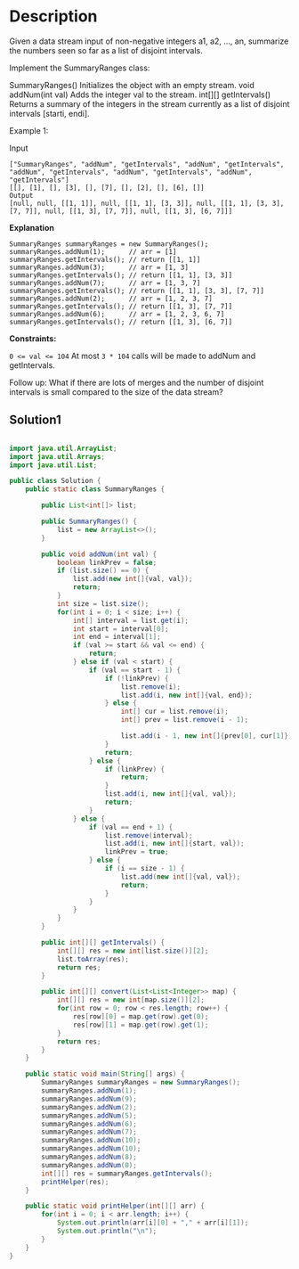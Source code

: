 
# Description
Given a data stream input of non-negative integers a1, a2, ..., an, summarize the numbers seen so far as a list of disjoint intervals.

Implement the SummaryRanges class:

SummaryRanges() Initializes the object with an empty stream.
void addNum(int val) Adds the integer val to the stream.
int[][] getIntervals() Returns a summary of the integers in the stream currently as a list of disjoint intervals [starti, endi].
 

Example 1:

Input
```
["SummaryRanges", "addNum", "getIntervals", "addNum", "getIntervals", "addNum", "getIntervals", "addNum", "getIntervals", "addNum", "getIntervals"]
[[], [1], [], [3], [], [7], [], [2], [], [6], []]
Output
[null, null, [[1, 1]], null, [[1, 1], [3, 3]], null, [[1, 1], [3, 3], [7, 7]], null, [[1, 3], [7, 7]], null, [[1, 3], [6, 7]]]
```
**Explanation**
```
SummaryRanges summaryRanges = new SummaryRanges();
summaryRanges.addNum(1);      // arr = [1]
summaryRanges.getIntervals(); // return [[1, 1]]
summaryRanges.addNum(3);      // arr = [1, 3]
summaryRanges.getIntervals(); // return [[1, 1], [3, 3]]
summaryRanges.addNum(7);      // arr = [1, 3, 7]
summaryRanges.getIntervals(); // return [[1, 1], [3, 3], [7, 7]]
summaryRanges.addNum(2);      // arr = [1, 2, 3, 7]
summaryRanges.getIntervals(); // return [[1, 3], [7, 7]]
summaryRanges.addNum(6);      // arr = [1, 2, 3, 6, 7]
summaryRanges.getIntervals(); // return [[1, 3], [6, 7]]
 ```

**Constraints:**

```0 <= val <= 104```
At most ```3 * 104``` calls will be made to addNum and getIntervals.
 

Follow up: What if there are lots of merges and the number of disjoint intervals is small compared to the size of the data stream?
## Solution1
``` java

import java.util.ArrayList;
import java.util.Arrays;
import java.util.List;

public class Solution {
    public static class SummaryRanges {

        public List<int[]> list;

        public SummaryRanges() {
            list = new ArrayList<>();
        }

        public void addNum(int val) {
            boolean linkPrev = false;
            if (list.size() == 0) {
                list.add(new int[]{val, val});
                return;
            }
            int size = list.size();
            for(int i = 0; i < size; i++) {
                int[] interval = list.get(i);
                int start = interval[0];
                int end = interval[1];
                if (val >= start && val <= end) {
                    return;
                } else if (val < start) {
                    if (val == start - 1) {
                        if (!linkPrev) {
                            list.remove(i);
                            list.add(i, new int[]{val, end});
                        } else {
                            int[] cur = list.remove(i);
                            int[] prev = list.remove(i - 1);

                            list.add(i - 1, new int[]{prev[0], cur[1]});
                        }
                        return;
                    } else {
                        if (linkPrev) {
                            return;
                        }
                        list.add(i, new int[]{val, val});
                        return;
                    }
                } else {
                    if (val == end + 1) {
                        list.remove(interval);
                        list.add(i, new int[]{start, val});
                        linkPrev = true;
                    } else {
                        if (i == size - 1) {
                            list.add(new int[]{val, val});
                            return;
                        }
                    }
                }
            }
        }

        public int[][] getIntervals() {
            int[][] res = new int[list.size()][2];
            list.toArray(res);
            return res;
        }

        public int[][] convert(List<List<Integer>> map) {
            int[][] res = new int[map.size()][2];
            for(int row = 0; row < res.length; row++) {
                res[row][0] = map.get(row).get(0);
                res[row][1] = map.get(row).get(1);
            }
            return res;
        }
    }

    public static void main(String[] args) {
        SummaryRanges summaryRanges = new SummaryRanges();
        summaryRanges.addNum(1);
        summaryRanges.addNum(9);
        summaryRanges.addNum(2);
        summaryRanges.addNum(5);
        summaryRanges.addNum(6);
        summaryRanges.addNum(7);
        summaryRanges.addNum(10);
        summaryRanges.addNum(10);
        summaryRanges.addNum(8);
        summaryRanges.addNum(0);
        int[][] res = summaryRanges.getIntervals();
        printHelper(res);
    }

    public static void printHelper(int[][] arr) {
        for(int i = 0; i < arr.length; i++) {
            System.out.println(arr[i][0] + "," + arr[i][1]);
            System.out.println("\n");
        }
    }
}
```
